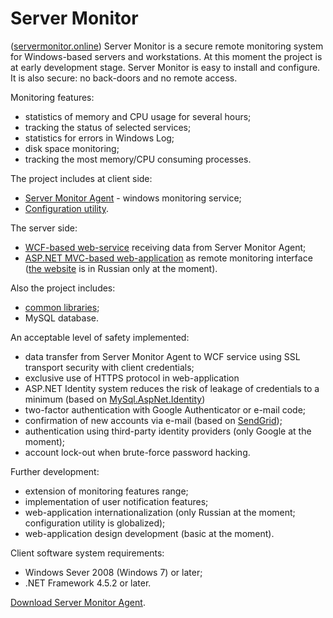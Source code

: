 # Server Monitor
([servermonitor.online](https://servermonitor.online))
Server Monitor is a secure remote monitoring system for Windows-based servers and workstations. At this moment the project is at early development stage. Server Monitor is easy to install and configure. It is also secure: no back-doors and no remote access.

Monitoring features:
- statistics of memory and CPU usage for several hours;
- tracking the status of selected services;
- statistics for errors in Windows Log;
- disk space monitoring;
- tracking the most memory/CPU consuming processes.

The project includes at client side:
- [Server Monitor Agent](SrvMon-Agent) - windows monitoring service;
- [Configuration utility](SrvMon-Agent-Configurator).

The server side:
- [WCF-based web-service](SrvMon-WebService) receiving data from Server Monitor Agent;
- [ASP.NET MVC-based web-application](SrvMon-WebApp) as remote monitoring interface ([the website](https://servermonitor.online) is in Russian only at the moment).

Also the project includes:
- [common libraries](SrvMon-Common);
- MySQL database.

An acceptable level of safety implemented:
- data transfer from Server Monitor Agent to WCF service using SSL transport security with client credentials;
- exclusive use of HTTPS protocol in web-application
- ASP.NET Identity system reduces the risk of leakage of credentials to a minimum (based on [MySql.AspNet.Identity](https://github.com/radenkozec/MySqlIdentity))
- two-factor authentication with Google Authenticator or e-mail code;
- confirmation of new accounts via e-mail (based on [SendGrid](https://github.com/sendgrid/sendgrid-csharp));
- authentication using third-party identity providers (only Google at the moment);
- account lock-out when brute-force password hacking.

Further development:
- extension of monitoring features range;
- implementation of user notification features;
- web-application internationalization (only Russian at the moment; configuration utility is globalized);
- web-application design development (basic at the moment).

Client software system requirements:
- Windows Sever 2008 (Windows 7) or later;
- .NET Framework 4.5.2 or later.

[Download Server Monitor Agent](https://github.com/laberko/ServerMonitor/releases/latest).

